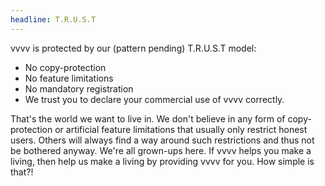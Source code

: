 ```yaml
---
headline: T.R.U.S.T
---
```

vvvv is protected by our (pattern pending) T.R.U.S.T model:

- No copy-protection
- No feature limitations
- No mandatory registration
- We trust you to declare your commercial use of vvvv correctly.

<split>

That's the world we want to live in. We don't believe in any form of copy-protection or artificial feature limitations that usually only restrict honest users. Others will always find a way around such restrictions and thus not be bothered anyway. We're all grown-ups here. If vvvv helps you make a living, then help us make a living by providing vvvv for you. How simple is that?!
